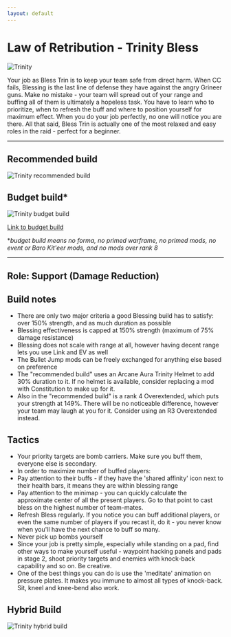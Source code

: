```yaml
---
layout: default
---
```

# Law of Retribution - Trinity Bless

![Trinity](http://i.imgur.com/xTe8O30.jpg?1)

Your job as Bless Trin is to keep your team safe from direct harm. When CC fails, Blessing is the last line of defense they have against the angry Grineer guns. Make no mistake - your team will spread out of your range and buffing all of them is ultimately a hopeless task. You have to learn who to prioritize, when to refresh the buff and where to position yourself for maximum effect. When you do your job perfectly, no one will notice you are there. All that said, Bless Trin is actually one of the most relaxed and easy roles in the raid - perfect for a beginner.

* * *

## Recommended build

![Trinity recommended build](http://i.imgur.com/I1R5uAJ.png)

## Budget build*

![Trinity budget build](http://i.imgur.com/wIwGByd.png)

[Link to budget build](http://warframe-builder.com/Warframes/Builder/Trinity/t_30_0400040040_4-3-5-5-6-5-7-0-5-12-2-5-14-4-5-37-8-5-49-1-8-57-5-5-556-7-5_7-9-49-7-12-11-4-9-14-9-57-8-5-9-556-9-37-14-f-f_0/en/1-0-18)

*_budget build means no forma, no primed warframe, no primed mods, no event or Baro Kit'eer mods, and no mods over rank 8_

* * *

## Role: Support (Damage Reduction)

## Build notes

* There are only two major criteria a good Blessing build has to satisfy: over 150% strength, and as much duration as possible
* Blessing effectiveness is capped at 150% strength (maximum of 75% damage resistance)
* Blessing does not scale with range at all, however having decent range lets you use Link and EV as well
* The Bullet Jump mods can be freely exchanged for anything else based on preference
* The "recommended build" uses an Arcane Aura Trinity Helmet to add 30% duration to it. If no helmet is available, consider replacing a mod with Constitution to make up for it.
* Also in the "recommended build" is a rank 4 Overextended, which puts your strength at 149%. There will be no noticeable difference, however your team may laugh at you for it. Consider using an R3 Overextended instead.

## Tactics

* Your priority targets are bomb carriers. Make sure you buff them, everyone else is secondary.
* In order to maximize number of buffed players:
* Pay attention to their buffs - if they have the 'shared affinity' icon next to their health bars, it means they are within blessing range
* Pay attention to the minimap - you can quickly calculate the approximate center of all the present players. Go to that point to cast bless on the highest number of team-mates.
* Refresh Bless regularly. If you notice you can buff additional players, or even the same number of players if you recast it, do it - you never know when you'll have the next chance to buff so many.
* Never pick up bombs yourself
* Since your job is pretty simple, especially while standing on a pad, find other ways to make yourself useful - waypoint hacking panels and pads in stage 2, shoot priority targets and enemies with knock-back capability and so on. Be creative.
* One of the best things you can do is use the 'meditate' animation on pressure plates. It makes you immune to almost all types of knock-back. Sit, kneel and knee-bend also work.

## Hybrid Build

![Trinity hybrid build](http://i.imgur.com/HYyrIRe.png)
